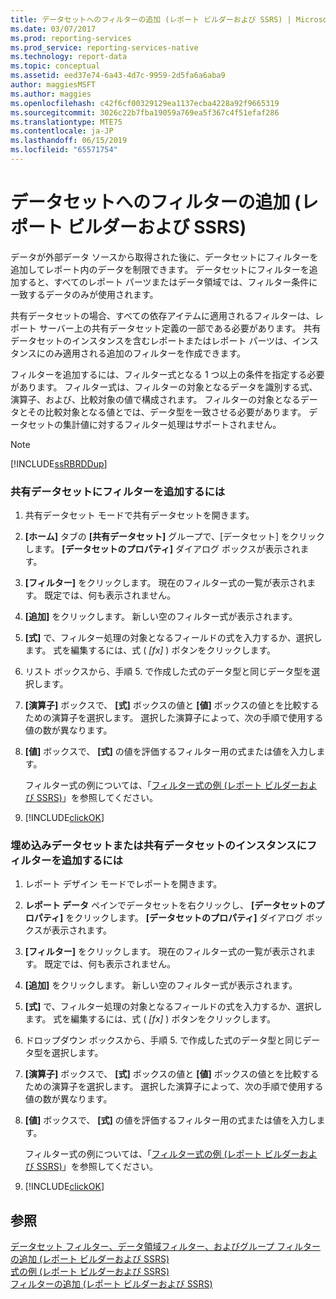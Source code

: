```yaml
---
title: データセットへのフィルターの追加 (レポート ビルダーおよび SSRS) | Microsoft Docs
ms.date: 03/07/2017
ms.prod: reporting-services
ms.prod_service: reporting-services-native
ms.technology: report-data
ms.topic: conceptual
ms.assetid: eed37e74-6a43-4d7c-9959-2d5fa6a6aba9
author: maggiesMSFT
ms.author: maggies
ms.openlocfilehash: c42f6cf00329129ea1137ecba4228a92f9665319
ms.sourcegitcommit: 3026c22b7fba19059a769ea5f367c4f51efaf286
ms.translationtype: MTE75
ms.contentlocale: ja-JP
ms.lasthandoff: 06/15/2019
ms.locfileid: "65571754"
---
```

# <a name="add-a-filter-to-a-dataset-report-builder-and-ssrs"></a>データセットへのフィルターの追加 (レポート ビルダーおよび SSRS)
  データが外部データ ソースから取得された後に、データセットにフィルターを追加してレポート内のデータを制限できます。 データセットにフィルターを追加すると、すべてのレポート パーツまたはデータ領域では、フィルター条件に一致するデータのみが使用されます。  
  
 共有データセットの場合、すべての依存アイテムに適用されるフィルターは、レポート サーバー上の共有データセット定義の一部である必要があります。 共有データセットのインスタンスを含むレポートまたはレポート パーツは、インスタンスにのみ適用される追加のフィルターを作成できます。  
  
 フィルターを追加するには、フィルター式となる 1 つ以上の条件を指定する必要があります。 フィルター式は、フィルターの対象となるデータを識別する式、演算子、および、比較対象の値で構成されます。 フィルターの対象となるデータとその比較対象となる値とでは、データ型を一致させる必要があります。 データセットの集計値に対するフィルター処理はサポートされません。  
  
> [!NOTE]  
>  [!INCLUDE[ssRBRDDup](../../includes/ssrbrddup-md.md)]  
  
### <a name="to-add-a-filter-to-a-shared-dataset"></a>共有データセットにフィルターを追加するには  
  
1.  共有データセット モードで共有データセットを開きます。  
  
2.  **[ホーム]** タブの **[共有データセット]** グループで、[データセット] をクリックします。 **[データセットのプロパティ]** ダイアログ ボックスが表示されます。  
  
3.  **[フィルター]** をクリックします。 現在のフィルター式の一覧が表示されます。 既定では、何も表示されません。  
  
4.  **[追加]** をクリックします。 新しい空のフィルター式が表示されます。  
  
5.  **[式]** で、フィルター処理の対象となるフィールドの式を入力するか、選択します。 式を編集するには、式 ( *[fx]* ) ボタンをクリックします。  
  
6.  リスト ボックスから、手順 5. で作成した式のデータ型と同じデータ型を選択します。  
  
7.  **[演算子]** ボックスで、 **[式]** ボックスの値と **[値]** ボックスの値とを比較するための演算子を選択します。 選択した演算子によって、次の手順で使用する値の数が異なります。  
  
8.  **[値]** ボックスで、 **[式]** の値を評価するフィルター用の式または値を入力します。  
  
     フィルター式の例については、「[フィルター式の例 &#40;レポート ビルダーおよび SSRS&#41;](../../reporting-services/report-design/filter-equation-examples-report-builder-and-ssrs.md)」を参照してください。  
  
9. [!INCLUDE[clickOK](../../includes/clickok-md.md)]  
  
### <a name="to-add-a-filter-to-an-embedded-dataset-or-a-shared-dataset-instance"></a>埋め込みデータセットまたは共有データセットのインスタンスにフィルターを追加するには  
  
1.  レポート デザイン モードでレポートを開きます。  
  
2.  **レポート データ** ペインでデータセットを右クリックし、 **[データセットのプロパティ]** をクリックします。 **[データセットのプロパティ]** ダイアログ ボックスが表示されます。  
  
3.  **[フィルター]** をクリックします。 現在のフィルター式の一覧が表示されます。 既定では、何も表示されません。  
  
4.  **[追加]** をクリックします。 新しい空のフィルター式が表示されます。  
  
5.  **[式]** で、フィルター処理の対象となるフィールドの式を入力するか、選択します。 式を編集するには、式 ( *[fx]* ) ボタンをクリックします。  
  
6.  ドロップダウン ボックスから、手順 5. で作成した式のデータ型と同じデータ型を選択します。  
  
7.  **[演算子]** ボックスで、 **[式]** ボックスの値と **[値]** ボックスの値とを比較するための演算子を選択します。 選択した演算子によって、次の手順で使用する値の数が異なります。  
  
8.  **[値]** ボックスで、 **[式]** の値を評価するフィルター用の式または値を入力します。  
  
     フィルター式の例については、「[フィルター式の例 &#40;レポート ビルダーおよび SSRS&#41;](../../reporting-services/report-design/filter-equation-examples-report-builder-and-ssrs.md)」を参照してください。  
  
9. [!INCLUDE[clickOK](../../includes/clickok-md.md)]  
  
## <a name="see-also"></a>参照  
 [データセット フィルター、データ領域フィルター、およびグループ フィルターの追加 &#40;レポート ビルダーおよび SSRS&#41;](../../reporting-services/report-design/add-dataset-filters-data-region-filters-and-group-filters.md)   
 [式の例 (レポート ビルダーおよび SSRS)](../../reporting-services/report-design/expression-examples-report-builder-and-ssrs.md)   
 [フィルターの追加 &#40;レポート ビルダーおよび SSRS&#41;](../../reporting-services/report-design/add-a-filter-report-builder-and-ssrs.md)  
  
  
